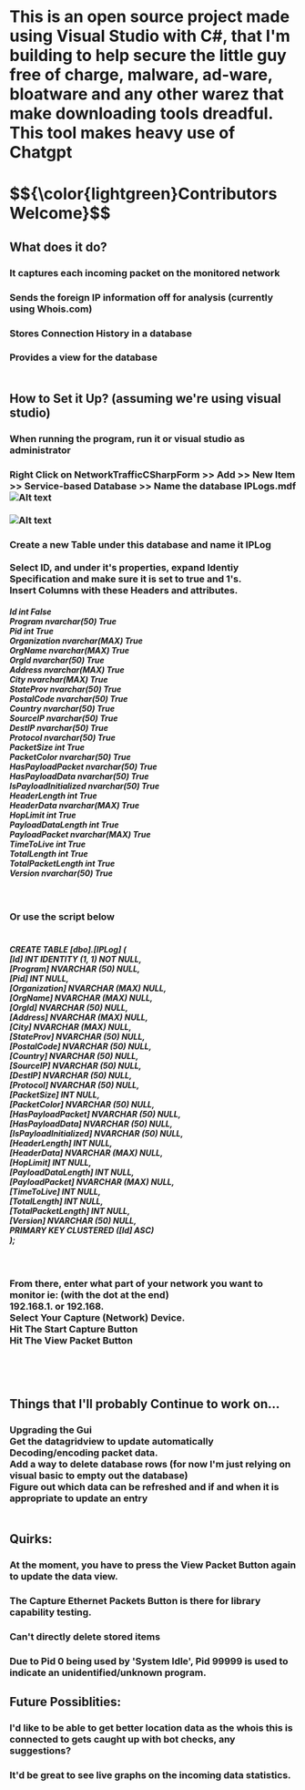 <h1> This is an open source project made using Visual Studio with C#, that I'm building to help secure the little guy free of charge, malware, ad-ware, bloatware and any other warez that make downloading tools dreadful.<br>
	This tool makes heavy use of Chatgpt	<br>		
	<h1>$${\color{lightgreen}Contributors Welcome}$$  		    
  <h2>What does it do?
	<h3>It captures each incoming packet on the monitored network
	<h3>Sends the foreign IP information off for analysis (currently using Whois.com)
	<h3>Stores Connection History in a database
	<h3>Provides a view for the database
      <br>
      <br>
  <h2> How to Set it Up? (assuming we're using visual studio)
    <h3> When running the program, run it or visual studio as administrator<br>	  
    <h3> Right Click on NetworkTrafficCSharpForm >> Add >> New Item >> Service-based Database >> Name the database IPLogs.mdf <br>
	    <img src="https://github.com/DrNAMa/NetworkTrafficCSharpForm/assets/86138034/c4a55e5c-c4fb-4928-b399-5cc73c3dae35" alt="Alt text" title="Optional title"><br><br>
	    <img src="https://github.com/DrNAMa/NetworkTrafficCSharpForm/assets/86138034/6e6ba049-1778-4c83-9b55-b3258b970d69" alt="Alt text" title="Optional title">
    <h3> Create a new Table under this database and name it IPLog<br>   
      <br>
      Select ID, and under it's properties, expand Identiy Specification and make sure it is set to true and 1's.
      <br>
      Insert Columns with these Headers and attributes.
      <br>
	    <h5>
  Id int	False	<br>
	Program	nvarchar(50)	True	<br>
	Pid	int	True	<br>
	Organization	nvarchar(MAX)	True	<br>
	OrgName	nvarchar(MAX)	True	<br>
	OrgId	nvarchar(50)	True	<br>
	Address	nvarchar(MAX)	True	<br>
	City	nvarchar(MAX)	True	<br>
	StateProv	nvarchar(50)	True	<br>
	PostalCode	nvarchar(50)	True	<br>
	Country	nvarchar(50)	True	<br>
	SourceIP	nvarchar(50)	True	<br>
	DestIP	nvarchar(50)	True	<br>
	Protocol	nvarchar(50)	True	<br>
	PacketSize	int	True	<br>
	PacketColor	nvarchar(50)	True	<br>
	HasPayloadPacket	nvarchar(50)	True	<br>
	HasPayloadData	nvarchar(50)	True	<br>
	IsPayloadInitialized	nvarchar(50)	True	<br>
	HeaderLength	int	True	<br>
	HeaderData	nvarchar(MAX)	True	<br>
	HopLimit	int	True	<br>
	PayloadDataLength	int	True	<br>
	PayloadPacket	nvarchar(MAX)	True	<br>
	TimeToLive	int	True	<br>
	TotalLength	int	True	<br>
	TotalPacketLength	int	True	<br>
	Version	nvarchar(50)	True	<br>
<br>
    <br>  
    <h3>  Or use the script below
      <br>
      <br><h5>
      CREATE TABLE [dbo].[IPLog] ( <br>
    [Id]                   INT            IDENTITY (1, 1) NOT NULL, <br>
    [Program]              NVARCHAR (50)  NULL,<br>
    [Pid]                  INT            NULL,<br>
    [Organization]         NVARCHAR (MAX) NULL,<br>
    [OrgName]              NVARCHAR (MAX) NULL,<br>
    [OrgId]                NVARCHAR (50)  NULL,<br>
    [Address]              NVARCHAR (MAX) NULL,<br>
    [City]                 NVARCHAR (MAX) NULL,<br>
    [StateProv]            NVARCHAR (50)  NULL,<br>
    [PostalCode]           NVARCHAR (50)  NULL,<br>
    [Country]              NVARCHAR (50)  NULL,<br>
    [SourceIP]             NVARCHAR (50)  NULL,<br>
    [DestIP]               NVARCHAR (50)  NULL,<br>
    [Protocol]             NVARCHAR (50)  NULL,<br>
    [PacketSize]           INT            NULL,<br>
    [PacketColor]          NVARCHAR (50)  NULL,<br>
    [HasPayloadPacket]     NVARCHAR (50)  NULL,<br>
    [HasPayloadData]       NVARCHAR (50)  NULL,<br>
    [IsPayloadInitialized] NVARCHAR (50)  NULL,<br>
    [HeaderLength]         INT            NULL,<br>
    [HeaderData]           NVARCHAR (MAX) NULL,<br>
    [HopLimit]             INT            NULL,<br>
    [PayloadDataLength]    INT            NULL,<br>
    [PayloadPacket]        NVARCHAR (MAX) NULL,<br>
    [TimeToLive]           INT            NULL,<br>
    [TotalLength]          INT            NULL,<br>
    [TotalPacketLength]    INT            NULL,<br>
    [Version]              NVARCHAR (50)  NULL,<br>
    PRIMARY KEY CLUSTERED ([Id] ASC)<br>
);<br>
      <br>
      <br>
      <h3>
      From there, enter what part of your network you want to monitor ie: (with the dot at the end)<br>
      192.168.1. or 192.168.<br>
      Select Your Capture (Network) Device.<br>
      Hit The Start Capture Button<br>
      Hit The View Packet Button<br>
      <br>
      <br>
      <br>
      <h2>Things that I'll probably Continue to work on...<br>      
      <h3>Upgrading the Gui<br>
      Get the datagridview to update automatically<br>
      Decoding/encoding packet data.<br>
      Add a way to delete database rows (for now I'm just relying on visual basic to empty out the database)<br>
      Figure out which data can be refreshed and if and when it is appropriate to update an entry<br>
      <br>
      <h2>Quirks:<br>
	<h3>At the moment, you have to press the View Packet Button again to update the data view.<br>
	<h3>The Capture Ethernet Packets Button is there for library capability testing.<br>
	<h3>Can't directly delete stored items
	<h3>Due to Pid 0 being used by 'System Idle', Pid 99999 is used to indicate an unidentified/unknown program.
      <br>
      <h2> Future Possiblities:<br>
      <h3>I'd like to be able to get better location data as the whois this is connected to gets caught up with bot checks, any suggestions?<br>
      <h3>It'd be great to see live graphs on the incoming data statistics.
      <br>
   
      
    
      
